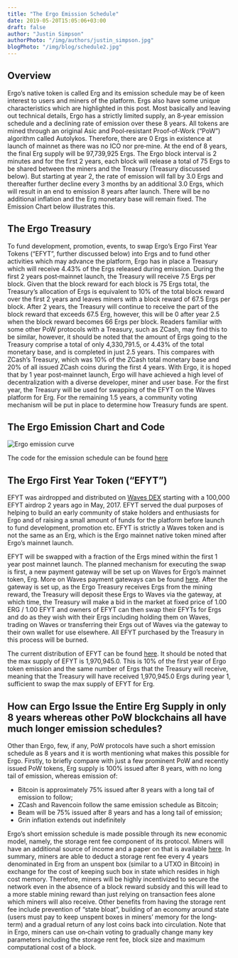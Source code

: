 ```yaml
---
title: "The Ergo Emission Schedule"
date: 2019-05-20T15:05:06+03:00
draft: false
author: "Justin Simpson"
authorPhoto: "/img/authors/justin_simpson.jpg"
blogPhoto: "/img/blog/schedule2.jpg"
---
```


## Overview

Ergo’s native token is called Erg and its emission schedule may be of keen interest to users and miners of the platform. Ergs also have some unique characteristics which are highlighted in this post. Most basically and leaving out technical details, Ergo has a strictly limited supply, an 8‐year emission schedule and a declining rate of emission over these 8 years. All tokens are mined through an original Asic and Pool‐resistant Proof‐of‐Work (“PoW”) algorithm called Autolykos. Therefore, there are 0 Ergs in existence at launch of mainnet as there was no ICO nor pre‐mine. At the end of 8 years, the final Erg supply will be 97,739,925 Ergs.  The Ergo block interval is 2 minutes and for the first 2 years, each block will release a total of 75 Ergs to be shared between the miners and the Treasury (Treasury discussed below). But starting at year 2, the rate of emission will fall by 3.0 Ergs and thereafter further decline every 3 months by an additional 3.0 Ergs, which will result in an end to emission 8 years after launch. There will be no additional inflation and the Erg monetary base will remain fixed. The Emission Chart below illustrates this. 

## The Ergo Treasury

To fund development, promotion, events, to swap Ergo’s Ergo First Year Tokens (“EFYT”, further discussed below) into Ergs and to fund other activities which may advance the platform, Ergo has in place a Treasury which will receive 4.43% of the Ergs released during emission. During the first 2 years post‐mainnet launch, the Treasury will receive 7.5 Ergs per block. Given that the block reward for each block is 75 Ergs total, the Treasury’s allocation of Ergs is equivalent to 10% of the total block reward over the first 2 years and leaves miners with a block reward of 67.5 Ergs per block. After 2 years, the Treasury will continue to receive the part of the block reward that exceeds 67.5 Erg, however, this will be 0 after year 2.5 when the block reward becomes 66 Ergs per block.  Readers familiar with some other PoW protocols with a Treasury, such as ZCash, may find this to be similar, however, it should be noted that the amount of Ergs going to the Treasury comprise a total of only 4,330,791.5, or 4.43% of the total monetary base, and is completed in just 2.5 years. This compares with ZCash’s Treasury, which was 10% of the ZCash total monetary base and 20% of all issued ZCash coins during the first 4 years. With Ergo, it is hoped that by 1 year post‐mainnet launch, Ergo will have achieved a high level of decentralization with a diverse developer, miner and user base. For the first year, the Treasury will be used for swapping of the EFYT on the Waves platform for Erg. For the remaining 1.5 years, a community voting mechanism will be put in place to determine how Treasury funds are spent. 

## The Ergo Emission Chart and Code

![Ergo emission curve](/img/blog/emission_curve.png)

The code for the emission schedule can be found [here](https://github.com/ScorexFoundation/sigmastate-interpreter/blob/master/src/main/scala/org/ergoplatform/mining/emission/EmissionRules.scala)

## The Ergo First Year Token (“EFYT”)

EFYT was airdropped and distributed on [Waves DEX](https://wavesplatform.com/) starting with a 100,000 EFYT airdrop 2 years ago in May, 2017. EFYT served the dual purposes of helping to build an early community of stake holders and enthusiasts for Ergo and of raising a small amount of funds for the platform before launch to fund development, promotion etc. EFYT is strictly a Waves token and is not the same as an Erg, which is the Ergo mainnet native token mined after Ergo’s mainnet launch.

EFYT will be swapped with a fraction of the Ergs mined within the first 1 year post mainnet launch. The planned mechanism for executing the swap is first, a new payment gateway will be set up on Waves for Ergo’s mainnet token, Erg. More on Waves payment gateways can be found [here](https://blog.wavesplatform.com/waves-launches-cryptocurrency-payment-gateway-framework-d37c1bb2fe1b). After the gateway is set up, as the Ergo Treasury receives Ergs from the mining reward, the Treasury will deposit these Ergs to Waves via the gateway, at which time, the Treasury will make a bid in the market at fixed price of 1.00 ERG / 1.00 EFYT and owners of EFYT can then swap their EFYTs for Ergs and do as they wish with their Ergs including holding them on Waves, trading on Waves or transferring their Ergs out of Waves via the gateway to their own wallet for use elsewhere. All EFYT purchased by the Treasury in this process will be burned.

The current distribution of EFYT can be found [here](http://dev.pywaves.org/assets/725Yv9oceWsB4GsYwyy4A52kEwyVrL5avubkeChSnL46). It should be noted that the max supply of EFYT is 1,970,945.0. This is 10% of the first year of Ergo token emission and the same number of Ergs that the Treasury will receive, meaning that the Treasury will have received 1,970,945.0 Ergs during year 1, sufficient to swap the max supply of EFYT for Erg.

## How can Ergo Issue the Entire Erg Supply in only 8 years whereas other PoW blockchains all have much longer emission schedules?

Other than Ergo, few, if any, PoW protocols have such a short emission schedule as 8 years and it is worth mentioning what makes this possible for Ergo. Firstly, to briefly compare with just a few prominent PoW and recently issued PoW tokens, Erg supply is 100% issued after 8 years, with no long tail of emission, whereas emission of:

* Bitcoin is approximately 75% issued after 8 years with a long tail of emission to follow;
* ZCash and Ravencoin follow the same emission schedule as Bitcoin;
* Beam will be 75% issued after 8 years and has a long tail of emission;
* Grin inflation extends out indefinitely

Ergo’s short emission schedule is made possible through its new economic model, namely, the storage rent fee component of its protocol. Miners will have an additional source of income and a paper on that is available [here](https://fc18.ifca.ai/bitcoin/papers/bitcoin18-final18.pdf). In summary, miners are able to deduct a storage rent fee every 4 years denominated in Erg from an unspent box (similar to a UTXO in Bitcoin) in exchange for the cost of keeping such box in state which resides in high cost memory. Therefore, miners will be highly incentivized to secure the network even in the absence of a block reward subsidy and this will lead to a more stable mining reward than just relying on transaction fees alone which miners will also receive. Other benefits from having the storage rent fee include prevention of “state bloat”, building of an economy around state (users must pay to keep unspent boxes in miners’ memory for the long‐term) and a gradual return of any lost coins back into circulation. Note that in Ergo, miners can use on‐chain voting to gradually change many key parameters including the storage rent fee, block size and maximum computational cost of a block.
